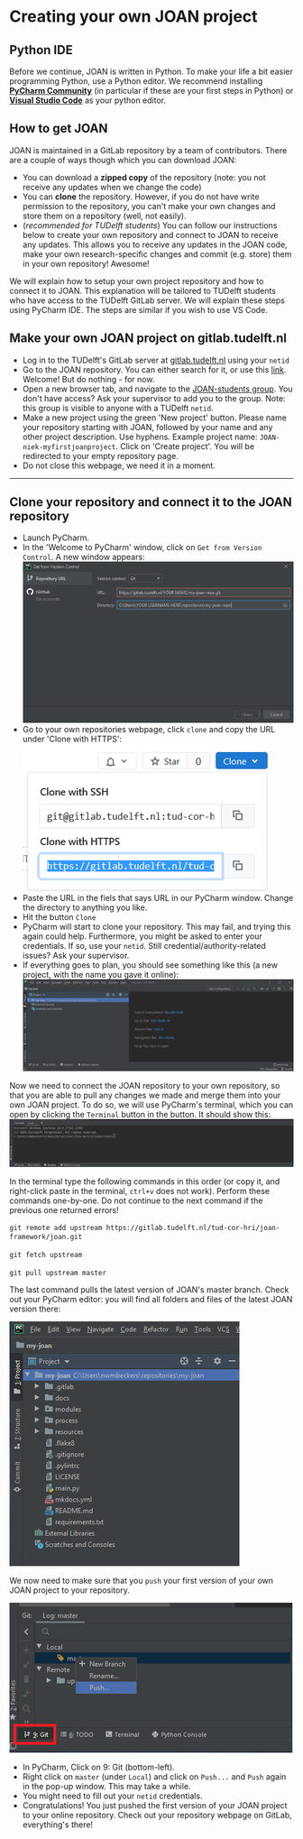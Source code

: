 # Creating your own JOAN project

## Python IDE
Before we continue, JOAN is written in Python. To make your life a bit easier programming Python, use a Python editor. We recommend installing __[PyCharm Community](https://www.jetbrains.com/pycharm/)__ (in particular if these are your first steps in Python) or __[Visual Studio Code](https://code.visualstudio.com/)__ as your python editor.


## How to get JOAN
JOAN is maintained in a GitLab repository by a team of contributors. There are a couple of ways though which you can download JOAN:

- You can download a __zipped copy__ of the repository (note: you not receive any updates when we change the code)
- You can __clone__ the repository. However, if you do not have write permission to the repository, you can't make your own changes and store them on a repository (well, not easily).
- (_recommended for TUDelft students_) You can follow our instructions below to create your own repository and connect to JOAN to receive any updates. This allows you to receive any updates in the JOAN code, make your own research-specific changes and commit (e.g. store) them in your own repository! Awesome!

We will explain how to setup your own project repository and how to connect it to JOAN. This explanation will be tailored to TUDelft students who have access to the TUDelft GitLab server. We will explain these steps using PyCharm IDE. The steps are similar if you wish to use VS Code.

## Make your own JOAN project on gitlab.tudelft.nl

- Log in to the TUDelft's GitLab server at [gitlab.tudelft.nl](https://gitlab.tudelft.nl/) using your `netid`
- Go to the JOAN repository. You can either search for it, or use this [link](https://gitlab.tudelft.nl/tud-cor-hri/joan-framework/joan). Welcome! But do nothing - for now.
- Open a new browser tab, and navigate to the [JOAN-students group](https://gitlab.tudelft.nl/tud-cor-hri/joan-framework/joan-students). You don't have access? Ask your supervisor to add you to the group. Note: this group is visible to anyone with a TUDelft `netid`.
- Make a new project using the green 'New project' button. Please name your repository starting with JOAN, followed by your name and any other project description. Use hyphens. Example project name: `JOAN-niek-myfirstjoanproject`. Click on 'Create project'. You will be redirected to your empty repository page. 
- Do not close this webpage, we need it in a moment.

---
## Clone your repository and connect it to the JOAN repository
- Launch PyCharm.
- In the 'Welcome to PyCharm' window, click on `Get from Version Control`. A new window appears:
  ![new repo pycharm](imgs/pycharm-repo-directory.png)
- Go to your own repositories webpage, click `clone` and copy the URL under 'Clone with HTTPS':
  ![clone-https](imgs/repo-clone-button.png)
- Paste the URL in the fiels that says URL in our PyCharm window. Change the directory to anything you like.
- Hit the button `Clone`
- PyCharm will start to clone your repository. This may fail, and trying this again could help. Furthermore, you might be asked to enter your credentials. If so, use your `netid`. Still credential/authority-related issues? Ask your supervisor.
- If everything goes to plan, you should see something like this (a new project, with the name you gave it online):
  ![pycharm-empty](imgs/pycharm-repo-firsttime.png)

Now we need to connect the JOAN repository to your own repository, so that you are able to pull any changes we made and merge them into your own JOAN project. To do so, we will use PyCharm's terminal, which you can open by clicking the `Terminal` button in the button. It should show this: 
![pycharm terminal](imgs/pycharm-terminal.png)

In the terminal type the following commands in this order (or copy it, and right-click paste in the terminal, `ctrl+v` does not work). Perform these commands one-by-one. Do not continue to the next command if the previous one returned errors!

    git remote add upstream https://gitlab.tudelft.nl/tud-cor-hri/joan-framework/joan.git

    git fetch upstream
    
    git pull upstream master

The last command pulls the latest version of JOAN's master branch. Check out your PyCharm editor: you will find all folders and files of the latest JOAN version there: 

![pycharm-first-joan](imgs/pycharm-first-project.png)

We now need to make sure that you `push` your first version of your own JOAN project to your repository. 

![push-git-firsttime](imgs/pycharm-git-push-firsttime.png)

- In PyCharm, Click on 9: Git (bottom-left).
- Right click on `master` (under `Local`) and click on `Push...` and `Push` again in the pop-up window. This may take a while.
- You might need to fill out your `netid` credentials.
- Congratulations! You just pushed the first version of your JOAN project to your online repository. Check out your repository webpage on GitLab, everything's there!